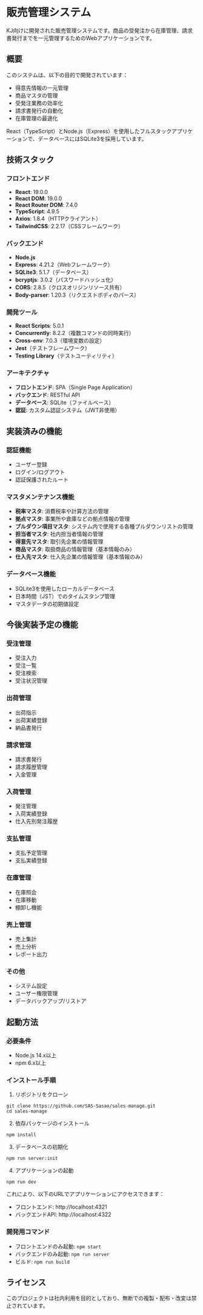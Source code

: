 # 販売管理システム

KJ向けに開発された販売管理システムです。商品の受発注から在庫管理、請求書発行までを一元管理するためのWebアプリケーションです。

## 概要

このシステムは、以下の目的で開発されています：

- 得意先情報の一元管理
- 商品マスタの管理
- 受発注業務の効率化
- 請求書発行の自動化
- 在庫管理の最適化

React（TypeScript）とNode.js（Express）を使用したフルスタックアプリケーションで、データベースにはSQLite3を採用しています。

## 技術スタック

### フロントエンド
- **React**: 19.0.0
- **React DOM**: 19.0.0
- **React Router DOM**: 7.4.0
- **TypeScript**: 4.9.5
- **Axios**: 1.8.4（HTTPクライアント）
- **TailwindCSS**: 2.2.17（CSSフレームワーク）

### バックエンド
- **Node.js**
- **Express**: 4.21.2（Webフレームワーク）
- **SQLite3**: 5.1.7（データベース）
- **bcryptjs**: 3.0.2（パスワードハッシュ化）
- **CORS**: 2.8.5（クロスオリジンリソース共有）
- **Body-parser**: 1.20.3（リクエストボディのパース）

### 開発ツール
- **React Scripts**: 5.0.1
- **Concurrently**: 8.2.2（複数コマンドの同時実行）
- **Cross-env**: 7.0.3（環境変数の設定）
- **Jest**（テストフレームワーク）
- **Testing Library**（テストユーティリティ）

### アーキテクチャ
- **フロントエンド**: SPA（Single Page Application）
- **バックエンド**: RESTful API
- **データベース**: SQLite（ファイルベース）
- **認証**: カスタム認証システム（JWT非使用）

## 実装済みの機能

### 認証機能
- ユーザー登録
- ログイン/ログアウト
- 認証保護されたルート

### マスタメンテナンス機能
- **税率マスタ**: 消費税率や計算方法の管理
- **拠点マスタ**: 事業所や倉庫などの拠点情報の管理
- **プルダウン項目マスタ**: システム内で使用する各種プルダウンリストの管理
- **担当者マスタ**: 社内担当者情報の管理
- **得意先マスタ**: 取引先企業の情報管理
- **商品マスタ**: 取扱商品の情報管理（基本情報のみ）
- **仕入先マスタ**: 仕入先企業の情報管理（基本情報のみ）

### データベース機能
- SQLite3を使用したローカルデータベース
- 日本時間（JST）でのタイムスタンプ管理
- マスタデータの初期値設定

## 今後実装予定の機能

### 受注管理
- 受注入力
- 受注一覧
- 受注検索
- 受注状況管理

### 出荷管理
- 出荷指示
- 出荷実績登録
- 納品書発行

### 請求管理
- 請求書発行
- 請求履歴管理
- 入金管理

### 入荷管理
- 発注管理
- 入荷実績登録
- 仕入先別発注履歴

### 支払管理
- 支払予定管理
- 支払実績登録

### 在庫管理
- 在庫照会
- 在庫移動
- 棚卸し機能

### 売上管理
- 売上集計
- 売上分析
- レポート出力

### その他
- システム設定
- ユーザー権限管理
- データバックアップ/リストア

## 起動方法

### 必要条件
- Node.js 14.x以上
- npm 6.x以上

### インストール手順

1. リポジトリをクローン
```
git clone https://github.com/SAS-Sasao/sales-manage.git
cd sales-manage
```

2. 依存パッケージのインストール
```
npm install
```

3. データベースの初期化
```
npm run server:init
```

4. アプリケーションの起動
```
npm run dev
```

これにより、以下のURLでアプリケーションにアクセスできます：
- フロントエンド: http://localhost:4321
- バックエンドAPI: http://localhost:4322

### 開発用コマンド

- フロントエンドのみ起動: `npm start`
- バックエンドのみ起動: `npm run server`
- ビルド: `npm run build`

## ライセンス

このプロジェクトは社内利用を目的としており、無断での複製・配布・改変は禁止されています。
